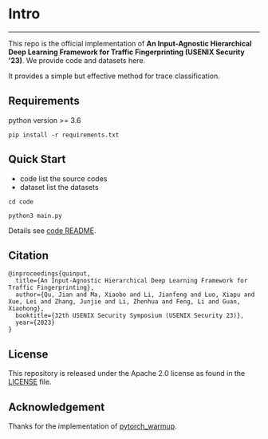 # Intro
--------
This repo is the official implementation of **An Input-Agnostic Hierarchical Deep Learning Framework for Traffic Fingerprinting (USENIX Security '23)**. We provide code and datasets here.

It provides a simple but effective method for trace classification.


## Requirements
python version >= 3.6

```
pip install -r requirements.txt
```

## Quick Start

* code      list the source codes
* dataset   list the datasets

```
cd code

python3 main.py
```

Details see [code README](code/README.md).


## Citation
```
@inproceedings{quinput,
  title={An Input-Agnostic Hierarchical Deep Learning Framework for Traffic Fingerprinting},
  author={Qu, Jian and Ma, Xiaobo and Li, Jianfeng and Luo, Xiapu and Xue, Lei and Zhang, Junjie and Li, Zhenhua and Feng, Li and Guan, Xiaohong},
  booktitle={32th USENIX Security Symposium (USENIX Security 23)},
  year={2023}
}
```

## License
This repository is released under the Apache 2.0 license as found in the [LICENSE](LICENSE) file.


## Acknowledgement
Thanks for the implementation of [pytorch_warmup](https://github.com/Tony-Y/pytorch_warmup).



